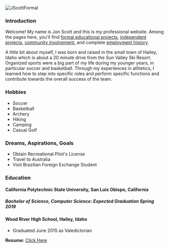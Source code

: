 ![JScottFormal](https://jonscott20.github.io/Files/Images/smallFormal.jpeg)

### Introduction

Welcome! My name is Jon Scott and this is my professional website. Among the pages here, you'll find 
[formal educational projects](https://jonscott20.github.io/course_work/), 
[independent projects](https://jonscott20.github.io/personal_projects/), 
[community involvement](https://jonscott20.github.io/community_involvment/), and complete 
[employment history](https://jonscott20.github.io/employment/). 

A little bit about myself, I was born and raised in the small town of Hailey, Idaho which is about a 20 minute drive from the Sun Valley Ski Resort. Organized sports were a big part of my life during my younger years, in particular soccer and basketball. Through my experiences in athletics, I learned how to step into specific roles and perform specific functions and contribute towards the overall success of the team. 

### Hobbies

- Soccer
- Basketball
- Archery
- Hiking
- Camping
- Casual Golf

### Dreams, Aspirations, Goals
* Obtain Recreational Pilot's License
* Travel to Australia
* Visit Brazilian Foreign Exchange Student

### Education

#### California Polytechnic State University, San Luis Obispo, California

##### Bachelor of Science, Computer Science: Expected Graduation Spring 2019

#### Wood River High School, Hailey, Idaho
- Graduated June 2015 as Valedictorian

**Resume:**
[Click Here](https://jonscott20.github.io/Files/Documents/Resume03-16-17.pdf)
